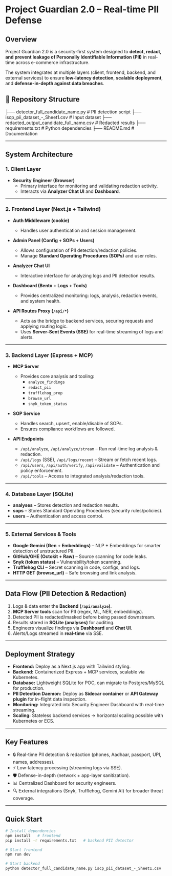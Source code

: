 # Project Guardian 2.0 – Real-time PII Defense

## Overview
Project Guardian 2.0 is a security-first system designed to **detect, redact, and prevent leakage of Personally Identifiable Information (PII)** in real-time across e-commerce infrastructure.  

The system integrates at multiple layers (client, frontend, backend, and external services) to ensure **low-latency detection**, **scalable deployment**, and **defense-in-depth against data breaches**.  


## 📂 Repository Structure
├── detector_full_candidate_name.py # PII detection script
├── iscp_pii_dataset_-_Sheet1.csv # Input dataset
├── redacted_output_candidate_full_name.csv # Redacted results
├── requirements.txt # Python dependencies
├── README.md # Documentation

---

## System Architecture

### 1. Client Layer
- **Security Engineer (Browser)**  
  - Primary interface for monitoring and validating redaction activity.  
  - Interacts via **Analyzer Chat UI** and **Dashboard**.

---

### 2. Frontend Layer (Next.js + Tailwind)
- **Auth Middleware (cookie)**  
  - Handles user authentication and session management.  

- **Admin Panel (Config + SOPs + Users)**  
  - Allows configuration of PII detection/redaction policies.  
  - Manage **Standard Operating Procedures (SOPs)** and user roles.  

- **Analyzer Chat UI**  
  - Interactive interface for analyzing logs and PII detection results.  

- **Dashboard (Bento + Logs + Tools)**  
  - Provides centralized monitoring: logs, analysis, redaction events, and system health.  

- **API Routes Proxy (`/api/*`)**  
  - Acts as the bridge to backend services, securing requests and applying routing logic.  
  - Uses **Server-Sent Events (SSE)** for real-time streaming of logs and alerts.  

---

### 3. Backend Layer (Express + MCP)
- **MCP Server**  
  - Provides core analysis and tooling:
    - `analyze_findings`
    - `redact_pii`
    - `trufflehog_prop`
    - `browse_url`
    - `snyk_token_status`

- **SOP Service**  
  - Handles search, upsert, enable/disable of SOPs.  
  - Ensures compliance workflows are followed.  

- **API Endpoints**
  - `/api/analyze`, `/api/analyze/stream` – Run real-time log analysis & redaction.  
  - `/api/logs` (SSE), `/api/logs/recent` – Stream or fetch recent logs.  
  - `/api/users`, `/api/auth/verify`, `/api/validate` – Authentication and policy enforcement.  
  - `/api/tools` – Access to integrated analysis/redaction tools.  

---

### 4. Database Layer (SQLite)
- **analyses** – Stores detection and redaction results.  
- **sops** – Stores Standard Operating Procedures (security rules/policies).  
- **users** – Authentication and access control.  

---

### 5. External Services & Tools
- **Google Gemini (Gen + Embeddings)** – NLP + Embeddings for smarter detection of unstructured PII.  
- **GitHub/GHE (Octokit + Raw)** – Source scanning for code leaks.  
- **Snyk (token status)** – Vulnerability/token scanning.  
- **Trufflehog CLI** – Secret scanning in code, configs, and logs.  
- **HTTP GET (browse_url)** – Safe browsing and link analysis.  

---

## Data Flow (PII Detection & Redaction)
1. Logs & data enter the **Backend (`/api/analyze`)**.  
2. **MCP Server tools** scan for PII (regex, ML, NER, embeddings).  
3. Detected PII is redacted/masked before being passed downstream.  
4. Results stored in **SQLite (analyses)** for auditing.  
5. Engineers visualize findings via **Dashboard** and **Chat UI**.  
6. Alerts/Logs streamed in **real-time** via SSE.  

---

## Deployment Strategy
- **Frontend:** Deploy as a Next.js app with Tailwind styling.  
- **Backend:** Containerized Express + MCP services, scalable via Kubernetes.  
- **Database:** Lightweight SQLite for POC, can migrate to Postgres/MySQL for production.  
- **PII Detection Daemon:** Deploy as **Sidecar container** or **API Gateway plugin** for in-flight data inspection.  
- **Monitoring:** Integrated into Security Engineer Dashboard with real-time streaming.  
- **Scaling:** Stateless backend services → horizontal scaling possible with Kubernetes or ECS.  

---

## Key Features
- 🔒 Real-time PII detection & redaction (phones, Aadhaar, passport, UPI, names, addresses).  
- ⚡ Low-latency processing (streaming logs via SSE).  
- 🛡️ Defense-in-depth (network + app-layer sanitization).  
- 📊 Centralized Dashboard for security engineers.  
- 🔍 External integrations (Snyk, Trufflehog, Gemini AI) for broader threat coverage.  

---

## Quick Start
```bash
# Install dependencies
npm install   # frontend
pip install -r requirements.txt   # backend PII detector

# Start frontend
npm run dev

# Start backend
python detector_full_candidate_name.py iscp_pii_dataset_-_Sheet1.csv
